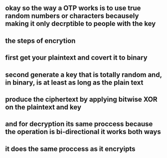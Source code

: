<h2> okay so the way a OTP works is to use true random numbers or characters becausely making it only decrptible to people with the key</h2>
<h2> the steps of encrytion </h2>
<h2>first get your plaintext and covert it to binary</h2>
<h2>second generate a key that is totally random and, in binary, is at least as long as the plain text </h2>
<h2>produce the ciphertext by applying bitwise XOR on the plaintext and key</h2>
<h2> and for decryption its same proccess because the operation is bi-directional it works both ways</h2>
<h2>it does the same proccess as it encryipts</h2>
